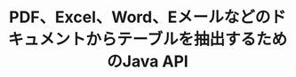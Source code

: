 ---
############################# Static ############################
layout: "auto-gen-gist"
draft: false
path: "ja/parser/java/extract/table/dotm/"
otherformats: DOC DOT DOCX DOCM DOTX DOTM ODT OTT RTF PDF XHTML MHTML MD XML EPUB FB2 CHM XLS XLT XLSX XLSM XLSB XLTX XLTM ODS CSV OTS XLA XLAM PPT PPTX  PPS POT PPSX PPTM POTX PPSM ODP OTP PST OST EML EMLX MSG ONE 

############################# Head ############################
head_title: "さまざまなドキュメント（Excel、Word、PDF）からテーブルを抽出するJava API"
head_description: "GroupDocs.Parser Java APIは、PDF、DOCX、PPTX、EML、MSG、XLSX、CSV、ODT、RTF、およびEPUBのドキュメントとページからテーブルを抽出するための完全な機能を提供します。"

############################# Header ############################
title: "PDF、Excel、Word、Eメールなどのドキュメントからテーブルを抽出するためのJava API"
description: "GroupDocs.Parser Java APIを使用すると、ソフトウェアプログラマーは、PDF、DOCX、PPTX、EML、MSG、XLSX、CSV、ODT、RTF、EPUBなどのドキュメントからテーブルを抽出できます。"

######################### Download Button #######################
button:
    enable: true

############################# About ############################
about:
    enable: true
    title: "Java APIを介して人気のあるドキュメントファイル形式からテーブルを抽出する方法は？"
    content: |
     テーブルは、行と列に編成されたセルのグリッドであり、視覚的に魅力的な方法でデータまたは情報をリーダーに効果的に提示するために使用できます。テーブルは、ドキュメント内のデータを整理する上で非常に重要な役割を果たし、情報のグループ化、行または列へのデータの配置、リストの作成、全文のレイアウトの整理、ドキュメント内の画像の配置、データの傾向またはパターンの強調表示など、多くの有用な利点があります。すぐ。 GroupDocs.Parser for Java APIを使用すると、ソフトウェアエンジニアと開発者は、さまざまな種類のドキュメントを処理するための強力なJavaアプリケーションを作成できます。 PDF、Eメール、Eブック、Word（DOC、DOCX）、PowerPoint（PPT、PPTX）、Excel（XLS、XLSX）、Eメール（ EML、MSG）フォーマットおよびその他多数。 Java APIは、ドキュメントからすべてのテーブルまたは特定のテーブルを抽出する、特定のドキュメントのページからテーブルを取得する、テーブルセルデータを抽出する、テーブル行の総数を取得する、など、ドキュメントのテーブル管理に関連するいくつかの重要な機能をサポートしています。列、行の高さの取得、テーブルのデータの印刷など。 

############################# content ############################
steps:
    enable: true
    block:
    - title_left: "Java コードを使用してDOTMドキュメントからテーブルを抽出する "
      content_left: |
       GroupDocs.Parser Java API には、さまざまな種類のドキュメントを処理し、そこからデータを抽出するための完全なサポートが含まれています。 次のJavaコード例は、ソフトウェアプログラマーが数行のコードでDOTMドキュメントからテーブルを抽出する方法を示しています。

      title_right: "DOTM ドキュメントからのテーブルの抽出"
      content_right: |
        * [Parser](https://apireference.groupdocs.com/parser/java/com.groupdocs.parser/Parser) クラスのインスタンスを作成します
        * テーブル抽出がサポートされているかどうかを確認します
        * テーブルのレイアウトを作成します
         *テーブル抽出のオプションを作成します
        * [getTables(options)](https://apireference.groupdocs.com/parser/java/com.groupdocs.parser/Parser#getTables(com.groupdocs.parser.options.PageTableAreaOptions)) メソッドを呼び出して、からテーブルを抽出します。 全てのドキュメント。
        * 行と列を繰り返します
        * テーブルのセルテキストを抽出して印刷する

      gisthash: "dda6d3d4866e63ae1614d86dd847fecd"
      gistfile: "tables_extraction_form_documents.cs"

    - title_left: "DOTM ドキュメントのページからテーブルを抽出する方法"
      content_left: |
       GroupDocs.Parser Java APIを使用すると、コンピュータープログラマーは、わずか数行のJavaコードで DOTM ドキュメントのページからテーブルを抽出できます。 ドキュメントにテーブルが存在するかどうかをチェックしてから、特定のドキュメントページからテーブルを抽出します。 次の例は、Java開発者がDOTMドキュメント内でテーブル抽出を簡単に実行する方法を示しています。 

      title_right: "Java を介してドキュメントのテーブルを抽出する"
      content_right: |
        * [Parser](https://apireference.groupdocs.com/parser/java/com.groupdocs.parser/Parser) クラスのインスタンスを作成します
        * テーブル抽出がサポートされているかどうかを確認します
        * テーブルのレイアウトを作成します
        * ドキュメントページからテーブルを抽出するためのオプションを作成します
        * [getDocumentInfo](https://apireference.groupdocs.com/parser/java/com.groupdocs.parser/Parser#getDocumentInfo()) を介してドキュメント情報を取得します
        * ページの存在についてドキュメントを確認してください
        * ドキュメントページからテーブルを抽出します
        * [getTables(options)](https://apireference.groupdocs.com/parser/java/com.groupdocs.parser/Parser#getTables(com.groupdocs.parser.options.PageTableAreaOptions)) メソッドを呼び出して、からテーブルを抽出します。 全てのドキュメント。
        * テーブル、行、列を繰り返します
        * テーブルのセルテキストを抽出して印刷する
     
      gisthash: "2dc42054bba3abdc297c63f4534281d8"
      gistfile: "tables_extraction_form_documents_page.cs"
      
    - title_left: "システム要求"
      content_left: |
       GroupDocs.Parser for Javaは、すべての主要なプラットフォームとオペレーティングシステムでサポートされています。 Microsoft Word、Excel、PowerPoint、Outlook、OpenOffice、その他50以上の形式でドキュメントを生成できます。 完全なシステム要件ガイドについては、以下のコードを実行する前にシステム要件にアクセスしてください。システムに次の前提条件がインストールされていることを確認してください。
        * オペレーティングシステム：Microsoft Windows、Linux、MacOS
        * Javaバージョンのサポート：J2SE 7.0（1.7）、J2SE 8.0（1.8）以降
        * GroupDocs [Repository](https://repository.groupdocs.com/webapp/#/artifacts/browse/tree/General/repo/com/groupdocs/groupdocs-parser) から最新バージョンのGroupDocs.Assembly Java APIを入手します。
        
      title_right: "GroupDocs.Assemblyを使用する理由"
      content_right: |
        * サポートされているドキュメントのいずれかからプレーンテキストを抽出します。
        * 目次抽出のサポート
        * フォーマットされたテキスト、メタデータ、画像、コンテナ、および添付ファイルを抽出します。
        * ユーザー定義のテンプレートを介して解析するドキュメント。
        * キーワードまたは正規表現を使用してテキストを検索します。
        * 構造化テキスト抽出のサポート
        * サポートされている一部のドキュメント形式の目次を抽出します。
        * PDFドキュメントからフォームデータを解析します。

demos:
    enable: true
        

more_formats:
    enable: true


back_to_top:
    enable: true
---